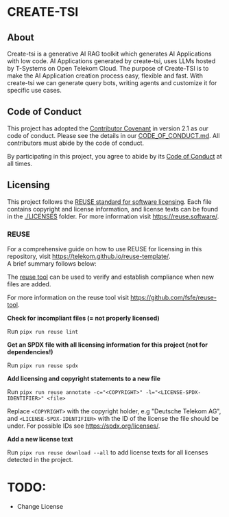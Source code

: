<!--
SPDX-FileCopyrightText: 2023 Deutsche Telekom AG

SPDX-License-Identifier: CC0-1.0    
-->

# CREATE-TSI

## About

Create-tsi is a generative AI RAG toolkit which generates AI Applications with low code. AI Applications generated by create-tsi, uses LLMs hosted by T-Systems on Open Telekom Cloud. The purpose of Create-TSI is to make the AI Application creation process easy, flexible and fast. With create-tsi we can generate query bots, writing agents and customize it for specific use cases.

## Code of Conduct

This project has adopted the [Contributor Covenant](https://www.contributor-covenant.org/) in version 2.1 as our code of conduct. Please see the details in our [CODE_OF_CONDUCT.md](CODE_OF_CONDUCT.md). All contributors must abide by the code of conduct.

By participating in this project, you agree to abide by its [Code of Conduct](./CODE_OF_CONDUCT.md) at all times.

## Licensing

This project follows the [REUSE standard for software licensing](https://reuse.software/).
Each file contains copyright and license information, and license texts can be found in the [./LICENSES](./LICENSES) folder. For more information visit https://reuse.software/.

### REUSE

For a comprehensive guide on how to use REUSE for licensing in this repository, visit https://telekom.github.io/reuse-template/.   
A brief summary follows below:

The [reuse tool](https://github.com/fsfe/reuse-tool) can be used to verify and establish compliance when new files are added. 

For more information on the reuse tool visit https://github.com/fsfe/reuse-tool.

**Check for incompliant files (= not properly licensed)**

Run `pipx run reuse lint`

**Get an SPDX file with all licensing information for this project (not for dependencies!)**

Run `pipx run reuse spdx`

**Add licensing and copyright statements to a new file**

Run `pipx run reuse annotate -c="<COPYRIGHT>" -l="<LICENSE-SPDX-IDENTIFIER>" <file>`

Replace `<COPYRIGHT>` with the copyright holder, e.g "Deutsche Telekom AG", and `<LICENSE-SPDX-IDENTIFIER>` with the ID of the license the file should be under. For possible IDs see https://spdx.org/licenses/.

**Add a new license text**

Run `pipx run reuse download --all` to add license texts for all licenses detected in the project.

# TODO:

- Change License
